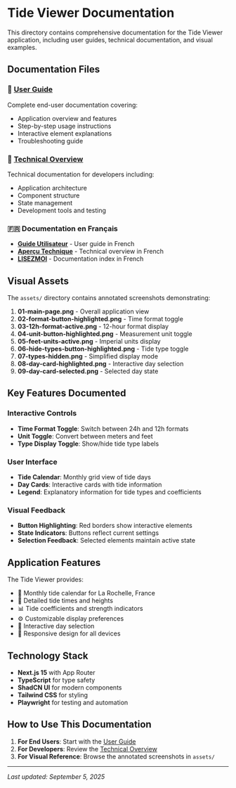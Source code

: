 # Tide Viewer Documentation

This directory contains comprehensive documentation for the Tide Viewer application, including user guides, technical documentation, and visual examples.

## Documentation Files

### 📖 [User Guide](user-guide.md)
Complete end-user documentation covering:
- Application overview and features
- Step-by-step usage instructions
- Interactive element explanations
- Troubleshooting guide

### 🔧 [Technical Overview](technical-overview.md)
Technical documentation for developers including:
- Application architecture
- Component structure
- State management
- Development tools and testing

### 🇫🇷 Documentation en Français
- **[Guide Utilisateur](guide-utilisateur.md)** - User guide in French
- **[Aperçu Technique](apercu-technique.md)** - Technical overview in French
- **[LISEZMOI](LISEZMOI.md)** - Documentation index in French

## Visual Assets

The `assets/` directory contains annotated screenshots demonstrating:

1. **01-main-page.png** - Overall application view
2. **02-format-button-highlighted.png** - Time format toggle
3. **03-12h-format-active.png** - 12-hour format display
4. **04-unit-button-highlighted.png** - Measurement unit toggle
5. **05-feet-units-active.png** - Imperial units display
6. **06-hide-types-button-highlighted.png** - Tide type toggle
7. **07-types-hidden.png** - Simplified display mode
8. **08-day-card-highlighted.png** - Interactive day selection
9. **09-day-card-selected.png** - Selected day state

## Key Features Documented

### Interactive Controls
- **Time Format Toggle**: Switch between 24h and 12h formats
- **Unit Toggle**: Convert between meters and feet
- **Type Display Toggle**: Show/hide tide type labels

### User Interface
- **Tide Calendar**: Monthly grid view of tide days
- **Day Cards**: Interactive cards with tide information
- **Legend**: Explanatory information for tide types and coefficients

### Visual Feedback
- **Button Highlighting**: Red borders show interactive elements
- **State Indicators**: Buttons reflect current settings
- **Selection Feedback**: Selected elements maintain active state

## Application Features

The Tide Viewer provides:
- 📅 Monthly tide calendar for La Rochelle, France
- 🌊 Detailed tide times and heights
- 📊 Tide coefficients and strength indicators
- ⚙️ Customizable display preferences
- 🎯 Interactive day selection
- 📱 Responsive design for all devices

## Technology Stack

- **Next.js 15** with App Router
- **TypeScript** for type safety
- **ShadCN UI** for modern components
- **Tailwind CSS** for styling
- **Playwright** for testing and automation

## How to Use This Documentation

1. **For End Users**: Start with the [User Guide](user-guide.md)
2. **For Developers**: Review the [Technical Overview](technical-overview.md)
3. **For Visual Reference**: Browse the annotated screenshots in `assets/`

---

*Last updated: September 5, 2025*
